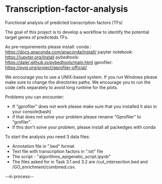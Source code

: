 # Transcription-factor-analysis


Functional analysis of predicted transcription factors (TFs)

The goal of this project is to develop a workflow to identify the potential target genes of predicteds TFs.

As pre-requirements please install:
conda : https://docs.anaconda.com/anaconda/install/ 
jupyter notebook: https://jupyter.org/install 
pybedtools: https://daler.github.io/pybedtools/main.html 
gprofiler: https://pypi.org/project/gprofiler-official/

We encourage you to use a UNIX-based system. If you run Windows please make sure to change the directories paths. 
We encourage you to run the code cells separately to avoid long runtime for the plots.

Problems you can encounter:

- If "gprofiler" does not work please make sure that you installed it also in your console(bash)
- if that does not solve your problem please rename "Gprofiler" to "grofiler". 
- If this don't solve your problem, please install all packedges with conda 

To start the analysis you need 3 data files: 

- Annotation file in ".bed" format
- Text file with transcription factors in ".txt" file
- The script - "algorithms_epigenetic_script.ipynb"
- The files asked for in Task 3.1 and 3.2 are /cut_interxection.bed and /GO_enrichment/combined.csv.



--in process--

